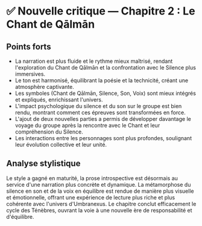 # ✅ Nouvelle critique — Chapitre 2 : Le Chant de Qālmān

## Points forts
- La narration est plus fluide et le rythme mieux maîtrisé, rendant l'exploration du Chant de Qālmān et la confrontation avec le Silence plus immersives.
- Le ton est harmonisé, équilibrant la poésie et la technicité, créant une atmosphère captivante.
- Les symboles (Chant de Qālmān, Silence, Son, Voix) sont mieux intégrés et expliqués, enrichissant l'univers.
- L'impact psychologique du silence et du son sur le groupe est bien rendu, montrant comment ces épreuves sont transformées en force.
- L'ajout de deux nouvelles parties a permis de développer davantage le voyage du groupe après la rencontre avec le Chant et leur compréhension du Silence.
- Les interactions entre les personnages sont plus profondes, soulignant leur évolution collective et leur unité.

## Analyse stylistique
Le style a gagné en maturité, la prose introspective est désormais au service d'une narration plus concrète et dynamique. La métamorphose du silence en son et de la voix en équilibre est rendue de manière plus visuelle et émotionnelle, offrant une expérience de lecture plus riche et plus cohérente avec l'univers d'Umbranexus. Le chapitre conclut efficacement le cycle des Ténèbres, ouvrant la voie à une nouvelle ère de responsabilité et d'équilibre.